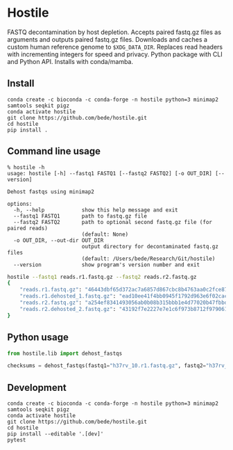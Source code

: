 # Hostile

FASTQ decontamination by host  depletion. Accepts paired fastq.gz files as arguments and outputs paired fastq.gz files. Downloads and caches a custom human reference genome to `$XDG_DATA_DIR`. Replaces read headers with incrementing integers for speed and privacy. Python package with CLI and Python API. Installs with conda/mamba.



## Install

```
conda create -c bioconda -c conda-forge -n hostile python=3 minimap2 samtools seqkit pigz
conda activate hostile
git clone https://github.com/bede/hostile.git
cd hostile
pip install .
```



## Command line usage

```
% hostile -h    
usage: hostile [-h] --fastq1 FASTQ1 [--fastq2 FASTQ2] [-o OUT_DIR] [--version]

Dehost fastqs using minimap2

options:
  -h, --help            show this help message and exit
  --fastq1 FASTQ1       path to fastq.gz file
  --fastq2 FASTQ2       path to optional second fastq.gz file (for paired reads)
                        (default: None)
  -o OUT_DIR, --out-dir OUT_DIR
                        output directory for decontaminated fastq.gz files
                        (default: /Users/bede/Research/Git/hostile)
  --version             show program's version number and exit
```

```bash
hostile --fastq1 reads.r1.fastq.gz --fastq2 reads.r2.fastq.gz
{
    "reads.r1.fastq.gz": "46443dbf65d372ac7a6857d867cbc8b4763aa0c2fce8778fb0e051eda30cc4f6",
    "reads.r1.dehosted_1.fastq.gz": "ead10ee41f4bb0945f1792d963e6f02cacd1d589a8bc1b941fb72a60958eebed",
    "reads.r2.fastq.gz": "a254ef8341493056ab0b08b315bbb1e4d77020b47fbbd658e57991507d3e08a0",
    "reads.r2.dehosted_2.fastq.gz": "43192f7e2227e7e1c6f973b8712f9790612861929219d24ec004678851c96e9c"
}
```



## Python usage

```python
from hostile.lib import dehost_fastqs

checksums = dehost_fastqs(fastq1="h37rv_10.r1.fastq.gz", fastq2="h37rv_10.r1.fastq.gz")
```



## Development

```
conda create -c bioconda -c conda-forge -n hostile python=3 minimap2 samtools seqkit pigz
conda activate hostile
git clone https://github.com/bede/hostile.git
cd hostile
pip install --editable '.[dev]'
pytest
```

